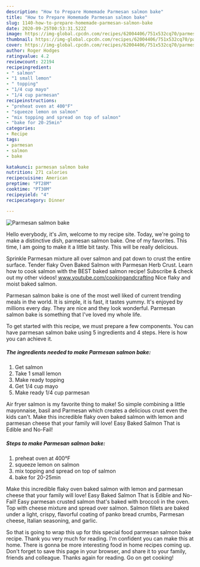 ```yaml
---
description: "How to Prepare Homemade Parmesan salmon bake"
title: "How to Prepare Homemade Parmesan salmon bake"
slug: 1140-how-to-prepare-homemade-parmesan-salmon-bake
date: 2020-09-25T00:53:31.522Z
image: https://img-global.cpcdn.com/recipes/62004406/751x532cq70/parmesan-salmon-bake-recipe-main-photo.jpg
thumbnail: https://img-global.cpcdn.com/recipes/62004406/751x532cq70/parmesan-salmon-bake-recipe-main-photo.jpg
cover: https://img-global.cpcdn.com/recipes/62004406/751x532cq70/parmesan-salmon-bake-recipe-main-photo.jpg
author: Roger Hodges
ratingvalue: 4.2
reviewcount: 22194
recipeingredient:
- " salmon"
- "1 small lemon"
- " topping"
- "1/4 cup mayo"
- "1/4 cup parmesan"
recipeinstructions:
- "preheat oven at 400°F"
- "squeeze lemon on salmon"
- "mix topping and spread on top of salmon"
- "bake for 20-25min"
categories:
- Recipe
tags:
- parmesan
- salmon
- bake

katakunci: parmesan salmon bake 
nutrition: 271 calories
recipecuisine: American
preptime: "PT28M"
cooktime: "PT30M"
recipeyield: "4"
recipecategory: Dinner

---
```



![Parmesan salmon bake](https://img-global.cpcdn.com/recipes/62004406/751x532cq70/parmesan-salmon-bake-recipe-main-photo.jpg)

Hello everybody, it's Jim, welcome to my recipe site. Today, we're going to make a distinctive dish, parmesan salmon bake. One of my favorites. This time, I am going to make it a little bit tasty. This will be really delicious.

Sprinkle Parmesan mixture all over salmon and pat down to crust the entire surface. Tender flaky Oven Baked Salmon with Parmesan Herb Crust. Learn how to cook salmon with the BEST baked salmon recipe! Subscribe &amp; check out my other videos! www.youtube.com/cookingandcrafting Nice flaky and moist baked salmon.

Parmesan salmon bake is one of the most well liked of current trending meals in the world. It is simple, it is fast, it tastes yummy. It's enjoyed by millions every day. They are nice and they look wonderful. Parmesan salmon bake is something that I've loved my whole life.


To get started with this recipe, we must prepare a few components. You can have parmesan salmon bake using 5 ingredients and 4 steps. Here is how you can achieve it.

<!--inarticleads1-->

##### The ingredients needed to make Parmesan salmon bake:

1. Get  salmon
1. Take 1 small lemon
1. Make ready  topping
1. Get 1/4 cup mayo
1. Make ready 1/4 cup parmesan


Air fryer salmon is my favorite thing to make! So simple combining a little mayonnaise, basil and Parmesan which creates a delicious crust even the kids can&#39;t. Make this incredible flaky oven baked salmon with lemon and parmesan cheese that your family will love! Easy Baked Salmon That is Edible and No-Fail! 

<!--inarticleads2-->

##### Steps to make Parmesan salmon bake:

1. preheat oven at 400°F
1. squeeze lemon on salmon
1. mix topping and spread on top of salmon
1. bake for 20-25min


Make this incredible flaky oven baked salmon with lemon and parmesan cheese that your family will love! Easy Baked Salmon That is Edible and No-Fail! Easy parmesan crusted salmon that&#39;s baked with broccoli in the oven. Top with cheese mixture and spread over salmon. Salmon fillets are baked under a light, crispy, flavorful coating of panko bread crumbs, Parmesan cheese, Italian seasoning, and garlic. 

So that is going to wrap this up for this special food parmesan salmon bake recipe. Thank you very much for reading. I'm confident you can make this at home. There is gonna be more interesting food in home recipes coming up. Don't forget to save this page in your browser, and share it to your family, friends and colleague. Thanks again for reading. Go on get cooking!
